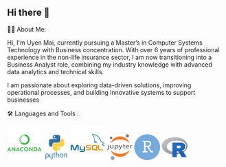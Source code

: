 ## Hi there 👋
👨‍💻 About Me:

Hi, I'm Uyen Mai, currently pursuing a Master’s in Computer Systems Technology with Business concentration. 
With over 6 years of professional experience in the non-life insurance sector, I am now transitioning into a Business Analyst role, combining my industry knowledge with advanced data analytics and technical skills.

I am passionate about exploring data-driven solutions, improving operational processes, and building innovative systems to support businesses

🛠️ Languages and Tools :
<div>
  <img src="https://github.com/devicons/devicon/blob/master/icons/anaconda/anaconda-original-wordmark.svg" width="80"/>
  <img src="https://github.com/devicons/devicon/blob/master/icons/python/python-original-wordmark.svg" width="60"/>
  <img src="https://github.com/devicons/devicon/blob/master/icons/mysql/mysql-original-wordmark.svg" width="80"/>
  <img src="https://github.com/devicons/devicon/blob/master/icons/jupyter/jupyter-original-wordmark.svg" width="60"/>
  <img src="https://github.com/devicons/devicon/blob/master/icons/rstudio/rstudio-original.svg" width="60"/>
  <img src="https://github.com/devicons/devicon/blob/master/icons/r/r-original.svg" width="60"/>
</div>
